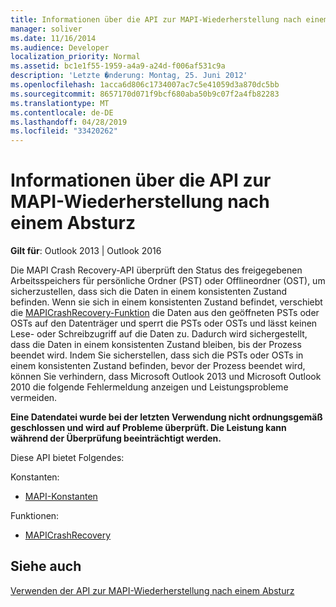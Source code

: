```yaml
---
title: Informationen über die API zur MAPI-Wiederherstellung nach einem Absturz
manager: soliver
ms.date: 11/16/2014
ms.audience: Developer
localization_priority: Normal
ms.assetid: bc1e1f55-1959-a4a9-a24d-f006af531c9a
description: 'Letzte �nderung: Montag, 25. Juni 2012'
ms.openlocfilehash: 1acca6d806c1734007ac7c5e41059d3a870dc5bb
ms.sourcegitcommit: 8657170d071f9bcf680aba50b9c07f2a4fb82283
ms.translationtype: MT
ms.contentlocale: de-DE
ms.lasthandoff: 04/28/2019
ms.locfileid: "33420262"
---
```

# <a name="about-the-mapi-crash-recovery-api"></a>Informationen über die API zur MAPI-Wiederherstellung nach einem Absturz

  
  
**Gilt für**: Outlook 2013 | Outlook 2016 
  
Die MAPI Crash Recovery-API überprüft den Status des freigegebenen Arbeitsspeichers für persönliche Ordner (PST) oder Offlineordner (OST), um sicherzustellen, dass sich die Daten in einem konsistenten Zustand befinden. Wenn sie sich in einem konsistenten Zustand befindet, verschiebt die [MAPICrashRecovery-Funktion](mapicrashrecovery.md) die Daten aus den geöffneten PSTs oder OSTs auf den Datenträger und sperrt die PSTs oder OSTs und lässt keinen Lese- oder Schreibzugriff auf die Daten zu. Dadurch wird sichergestellt, dass die Daten in einem konsistenten Zustand bleiben, bis der Prozess beendet wird. Indem Sie sicherstellen, dass sich die PSTs oder OSTs in einem konsistenten Zustand befinden, bevor der Prozess beendet wird, können Sie verhindern, dass Microsoft Outlook 2013 und Microsoft Outlook 2010 die folgende Fehlermeldung anzeigen und Leistungsprobleme vermeiden. 
  
 **Eine Datendatei wurde bei der letzten Verwendung nicht ordnungsgemäß geschlossen und wird auf Probleme überprüft. Die Leistung kann während der Überprüfung beeinträchtigt werden.**
  
Diese API bietet Folgendes:
  
Konstanten:
  
- [MAPI-Konstanten](mapi-constants.md)
    
Funktionen:
  
- [MAPICrashRecovery](mapicrashrecovery.md)
    
## <a name="see-also"></a>Siehe auch



[Verwenden der API zur MAPI-Wiederherstellung nach einem Absturz](how-to-use-the-mapi-crash-recovery-api.md)

